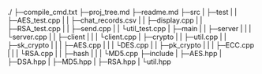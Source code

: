 ./
├─compile_cmd.txt
├─proj_tree.md
├─readme.md
├─src
|  ├─test
|  |  ├─AES_test.cpp
|  |  ├─chat_records.csv
|  |  ├─display.cpp
|  |  ├─RSA_test.cpp
|  |  ├─send.cpp
|  |  └util_test.cpp
|  ├─main
|  |  ├─server
|  |  |   └server.cpp
|  |  ├─client
|  |  |   └client.cpp
|  ├─crypto
|  |   ├─util.cpp
|  |   ├─sk_crypto
|  |   |     ├─AES.cpp
|  |   |     └DES.cpp
|  |   ├─pk_crypto
|  |   |     ├─ECC.cpp
|  |   |     └RSA.cpp
|  |   ├─hash
|  |   |  └MD5.cpp
├─include
|    ├─AES.hpp
|    ├─DSA.hpp
|    ├─MD5.hpp
|    ├─RSA.hpp
|    └util.hpp